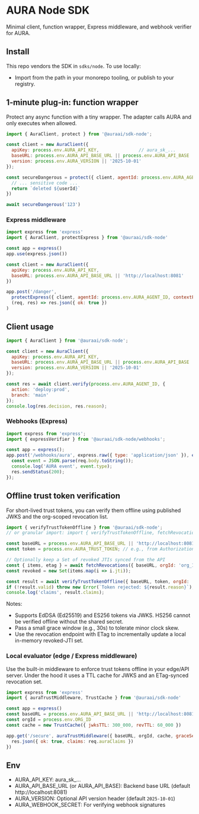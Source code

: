 # AURA Node SDK

Minimal client, function wrapper, Express middleware, and webhook verifier for AURA.

## Install

This repo vendors the SDK in `sdks/node`. To use locally:
- Import from the path in your monorepo tooling, or publish to your registry.

## 1‑minute plug‑in: function wrapper

Protect any async function with a tiny wrapper. The adapter calls AURA and only executes when allowed.

```js
import { AuraClient, protect } from '@auraai/sdk-node';

const client = new AuraClient({
  apiKey: process.env.AURA_API_KEY,               // aura_sk_...
  baseURL: process.env.AURA_API_BASE_URL || process.env.AURA_API_BASE || 'http://localhost:8081',
  version: process.env.AURA_VERSION || '2025-10-01'
});

const secureDangerous = protect({ client, agentId: process.env.AURA_AGENT_ID })(async function dangerous(userId) {
  // ... sensitive code ...
  return `deleted ${userId}`
})

await secureDangerous('123')
```

### Express middleware

```js
import express from 'express'
import { AuraClient, protectExpress } from '@auraai/sdk-node'

const app = express()
app.use(express.json())

const client = new AuraClient({
  apiKey: process.env.AURA_API_KEY,
  baseURL: process.env.AURA_API_BASE_URL || 'http://localhost:8081'
})

app.post('/danger',
  protectExpress({ client, agentId: process.env.AURA_AGENT_ID, contextFromReq: req => ({ path: req.path, method: req.method, user: req.user?.id }) }),
  (req, res) => res.json({ ok: true })
)
```

## Client usage

```js
import { AuraClient } from '@auraai/sdk-node';

const client = new AuraClient({
  apiKey: process.env.AURA_API_KEY,
  baseURL: process.env.AURA_API_BASE_URL || process.env.AURA_API_BASE || 'http://localhost:8081',
  version: process.env.AURA_VERSION || '2025-10-01'
});

const res = await client.verify(process.env.AURA_AGENT_ID, {
  action: 'deploy:prod',
  branch: 'main'
});
console.log(res.decision, res.reason);
```

### Webhooks (Express)

```js
import express from 'express';
import { expressVerifier } from '@auraai/sdk-node/webhooks';

const app = express();
app.post('/webhooks/aura', express.raw({ type: 'application/json' }), expressVerifier(process.env.AURA_WEBHOOK_SECRET), (req, res) => {
  const event = JSON.parse(req.body.toString());
  console.log('AURA event', event.type);
  res.sendStatus(200);
});
```

## Offline trust token verification

For short-lived trust tokens, you can verify them offline using published JWKS and the org-scoped revocation list.

```js
import { verifyTrustTokenOffline } from '@auraai/sdk-node';
// or granular import: import { verifyTrustTokenOffline, fetchRevocations } from '@auraai/sdk-node/trust';

const baseURL = process.env.AURA_API_BASE_URL || 'http://localhost:8081';
const token = process.env.AURA_TRUST_TOKEN; // e.g., from Authorization: Bearer

// Optionally keep a Set of revoked JTIs synced from the API
const { items, etag } = await fetchRevocations({ baseURL, orgId: 'org_123' }).catch(() => ({ items: [] }));
const revoked = new Set(items.map(i => i.jti));

const result = await verifyTrustTokenOffline({ baseURL, token, orgId: 'org_123', graceSeconds: 30, revokedJTIs: revoked });
if (!result.valid) throw new Error(`Token rejected: ${result.reason}`);
console.log('claims', result.claims);
```

Notes:
- Supports EdDSA (Ed25519) and ES256 tokens via JWKS. HS256 cannot be verified offline without the shared secret.
- Pass a small grace window (e.g., 30s) to tolerate minor clock skew.
- Use the revocation endpoint with ETag to incrementally update a local in-memory revoked-JTI set.

### Local evaluator (edge / Express middleware)

Use the built-in middleware to enforce trust tokens offline in your edge/API server. Under the hood it uses a TTL cache for JWKS and an ETag-synced revocation set.

```js
import express from 'express'
import { auraTrustMiddleware, TrustCache } from '@auraai/sdk-node'

const app = express()
const baseURL = process.env.AURA_API_BASE_URL || 'http://localhost:8081'
const orgId = process.env.ORG_ID
const cache = new TrustCache({ jwksTTL: 300_000, revTTL: 60_000 })

app.get('/secure', auraTrustMiddleware({ baseURL, orgId, cache, graceSeconds: 30 }), (req, res) => {
  res.json({ ok: true, claims: req.auraClaims })
})
```

## Env
- AURA_API_KEY: aura_sk_...
- AURA_API_BASE_URL (or AURA_API_BASE): Backend base URL (default http://localhost:8081)
- AURA_VERSION: Optional API version header (default `2025-10-01`)
- AURA_WEBHOOK_SECRET: For verifying webhook signatures
